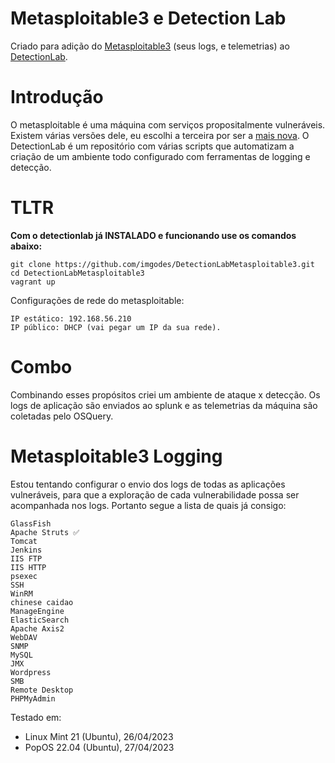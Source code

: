 # Metasploitable3 e Detection Lab
Criado para adição do [Metasploitable3](https://github.com/rapid7/metasploitable3) (seus logs, e telemetrias) ao [DetectionLab](https://detectionlab.network/).

# Introdução
O metasploitable é uma máquina com serviços propositalmente vulneráveis. Existem várias versões dele, eu escolhi a terceira por ser a [mais nova](https://github.com/rapid7/metasploitable3/wiki#differences-between-metasploitable-3-and-the-older-versions).
O DetectionLab é um repositório com várias scripts que automatizam a criação de um ambiente todo configurado com ferramentas de logging e detecção.

# TLTR
**Com o detectionlab já INSTALADO e funcionando use os comandos abaixo:**
```
git clone https://github.com/imgodes/DetectionLabMetasploitable3.git
cd DetectionLabMetasploitable3
vagrant up
```
Configurações de rede do metasploitable:

```
IP estático: 192.168.56.210
IP público: DHCP (vai pegar um IP da sua rede).
```

# Combo
Combinando esses propósitos criei um ambiente de ataque x detecção. 
Os logs de aplicação são enviados ao splunk e as telemetrias da máquina são coletadas pelo OSQuery.

# Metasploitable3 Logging
Estou tentando configurar o envio dos logs de todas as aplicações vulneráveis, para que a exploração de cada vulnerabilidade possa ser acompanhada nos logs. Portanto segue a lista de quais já consigo:

    GlassFish
    Apache Struts ✅
    Tomcat
    Jenkins
    IIS FTP
    IIS HTTP
    psexec
    SSH
    WinRM
    chinese caidao
    ManageEngine
    ElasticSearch
    Apache Axis2
    WebDAV
    SNMP
    MySQL
    JMX
    Wordpress
    SMB
    Remote Desktop
    PHPMyAdmin

Testado em:
- Linux Mint 21 (Ubuntu), 26/04/2023
- PopOS 22.04 (Ubuntu), 27/04/2023
